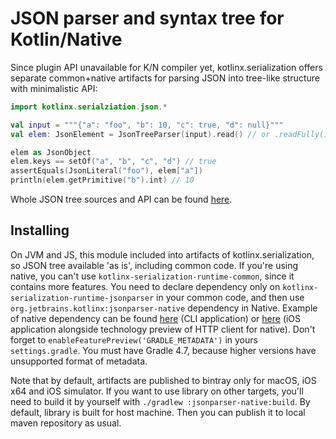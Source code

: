 # JSON parser and syntax tree for Kotlin/Native

Since plugin API unavailable for K/N compiler yet,
kotlinx.serialization offers separate common+native artifacts for parsing JSON into tree-like structure
with minimalistic API:

```kotlin
import kotlinx.serialziation.json.*

val input = """{"a": "foo", "b": 10, "c": true, "d": null}"""
val elem: JsonElement = JsonTreeParser(input).read() // or .readFully() to throw exception if input was not consumed fully

elem as JsonObject
elem.keys == setOf("a", "b", "c", "d") // true
assertEquals(JsonLiteral("foo"), elem["a"])
println(elem.getPrimitive("b").int) // 10
```

Whole JSON tree sources and API can be found [here](common/src/kotlinx/serialization/json/JsonElement.kt#L22).

## Installing

On JVM and JS, this module included into artifacts of kotlinx.serialization, so JSON tree available 'as is', including common code.
If you're using native, you can't use `kotlinx-serialization-runtime-common`, since it contains more features.
You need to declare dependency only on `kotlinx-serialization-runtime-jsonparser` in your common code, and then use
`org.jetbrains.kotlinx:jsonparser-native` dependency in Native. Example of native dependency can be found [here](../example-native) (CLI application)
or [here](../example-native) (iOS application alongside technology preview of HTTP client for native). Don't forget to `enableFeaturePreview('GRADLE_METADATA')`
in yours `settings.gradle`. You must have Gradle 4.7, because higher versions have unsupported format of metadata.
 
Note that by default, artifacts are published to bintray only for macOS, iOS x64 and iOS simulator.
If you want to use library on other targets, you'll need to build it by yourself with `./gradlew :jsonparser-native:build`.
By default, library is built for host machine. Then you can publish it to local maven repository as usual.
